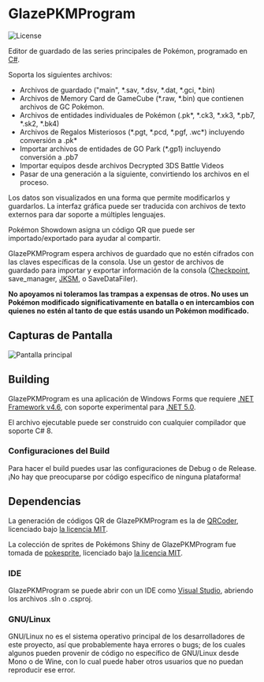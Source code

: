 GlazePKMProgram
=====
![License](https://img.shields.io/badge/License-GPLv3-blue.svg)

Editor de guardado de las series principales de Pokémon, programado en [C#](https://es.wikipedia.org/wiki/C_Sharp).

Soporta los siguientes archivos:
* Archivos de guardado ("main", \*.sav, \*.dsv, \*.dat, \*.gci, \*.bin)
* Archivos de Memory Card de GameCube (\*.raw, \*.bin) que contienen archivos de GC Pokémon.
* Archivos de entidades individuales de Pokémon (.pk\*, \*.ck3, \*.xk3, \*.pb7, \*.sk2, \*.bk4)
* Archivos de Regalos Misteriosos (\*.pgt, \*.pcd, \*.pgf, .wc\*) incluyendo conversión a .pk\*
* Importar archivos de entidades de GO Park (\*.gp1) incluyendo conversión a .pb7
* Importar equipos desde archivos Decrypted 3DS Battle Videos
* Pasar de una generación a la siguiente, convirtiendo los archivos en el proceso.

Los datos son visualizados en una forma que permite modificarlos y guardarlos.
La interfaz gráfica puede ser traducida con archivos de texto externos para dar soporte a múltiples lenguajes.

Pokémon Showdown asigna un código QR que puede ser importado/exportado para ayudar al compartir.

GlazePKMProgram espera archivos de guardado que no estén cifrados con las claves específicas de la consola. Use un gestor de archivos de guardado para importar y exportar información de la consola ([Checkpoint](https://github.com/FlagBrew/Checkpoint), save_manager, [JKSM](https://github.com/J-D-K/JKSM), o SaveDataFiler).

**No apoyamos ni toleramos las trampas a expensas de otros. No uses un Pokémon modificado significativamente en batalla o en intercambios con quienes no estén al tanto de que estás usando un Pokémon modificado.**

## Capturas de Pantalla

![Pantalla principal](https://i.imgur.com/ogoy40e.png)

## Building

GlazePKMProgram es una aplicación de Windows Forms que requiere [.NET Framework v4.6](https://www.microsoft.com/en-us/download/details.aspx?id=48137), con soporte experimental para [.NET 5.0](https://dotnet.microsoft.com/download/dotnet/5.0).

El archivo ejecutable puede ser construido con cualquier compilador que soporte C# 8.

### Configuraciones del Build

Para hacer el build puedes usar las configuraciones de Debug o de Release. ¡No hay que preocuparse por código específico de ninguna plataforma!

## Dependencias

La generación de códigos QR de GlazePKMProgram es la de [QRCoder](https://github.com/codebude/QRCoder), licenciado bajo [la licencia MIT](https://github.com/codebude/QRCoder/blob/master/LICENSE.txt).

La colección de sprites de Pokémons Shiny de GlazePKMProgram fue tomada de [pokesprite](https://github.com/msikma/pokesprite), licenciado bajo [la licencia MIT](https://github.com/msikma/pokesprite/blob/master/LICENSE).

### IDE

GlazePKMProgram se puede abrir con un IDE como [Visual Studio](https://visualstudio.microsoft.com/downloads/), abriendo los archivos .sln o .csproj.

### GNU/Linux

GNU/Linux no es el sistema operativo principal de los desarrolladores de este proyecto, así que probablemente haya errores o bugs; de los cuales algunos pueden provenir de código no específico de GNU/Linux desde Mono o de Wine, con lo cual puede haber otros usuarios que no puedan reproducir ese error.
